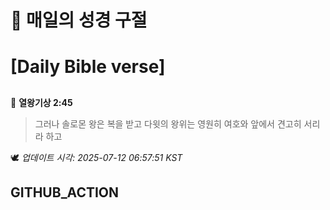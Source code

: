 # 🙏 매일의 성경 구절
# [Daily Bible verse]
##
<!-- START_BIBLE_VERSE -->
📖 **열왕기상 2:45**
> 그러나 솔로몬 왕은 복을 받고 다윗의 왕위는 영원히 여호와 앞에서 견고히 서리라 하고

🕊️ _업데이트 시각: 2025-07-12 06:57:51 KST_
  <!-- END_BIBLE_VERSE -->
## GITHUB_ACTION

